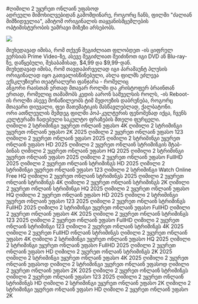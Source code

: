 #ღიმილი 2 უყურეთ ონლაინ უფასოდ  
ადრეული მიმოხილვებიდან გამომდინარე, როგორც ჩანს, ფილმი "ძალიან მიმზიდველია", ამიტომ ორიგინალის თაყვანისმცემლების ოპტიმისტურობის უამრავი მიზეზი არსებობს.  
  
[![](https://i.imgur.com/qSNzIqt.png)](https://movie.rssnews.media/fHTAIcA.php)  
  
მიუხედავად იმისა, რომ თქვენ შეგიძლიათ ფლობდეთ -ის ციფრულ ვერსიას Prime Video-ზე, ასევე შეგიძლიათ შეიძინოთ იგი DVD ან Blu-ray-ზე, დაწყებული, შესაბამისად, $4,99 და $9,99-დან.  
მიუხედავად იმისა, რომ თავდაპირველად იგი პარამაუნტ პლუსის ორიგინალად იყო გათვალისწინებული, ახლა ფილმს ეძლევა ექსკლუზიური თეატრალური ფანჯარა - რომელიც  
ანგორი რაისთან ერთად მთავარ როლში და კრისტოფერ ბრაინთან ერთად, რომელიც თამაშობს კედის აარონ სამუელსის როლს, -ის Reboot-ის როლში ასევე მონაწილეობს ტიმ მედოუზის დაბრუნება, როგორც მთავარი დიუვალი, ფეი მათემატიკის მასწავლებლად, ქალბატონი.  
ორი ათწლეულის შემდეგ ფილმი პოპ-კულტურის ფენომენად იქცა, ჩვენს კულტურაში ჩადებული საკულტო ფრაზების მთელი ფურცელი.  
ღიმილი 2 სტრიმინგი უყურეთ ონლაინ უფასო 4K
ღიმილი 2 სტრიმინგი უყურეთ ონლაინ უფასო 2K 2025
ღიმილი 2 უყურეთ ონლაინ უფასო 123
ღიმილი 2 უყურეთ ონლაინ უფასო 2025
ღიმილი 2 სტრიმინგი უყურეთ ონლაინ უფასო HD 2025
ღიმილი 2 უყურეთ ონლაინ სტრიმინგის შტაბ-ბინას
ღიმილი 2 უყურეთ ონლაინ უფასო HQ 2025
ღიმილი 2 სტრიმინგი უყურეთ ონლაინ უფასო 2025
ღიმილი 2 უყურეთ ონლაინ უფასო FullHD 2025
ღიმილი 2 უყურეთ ონლაინ სტრიმინგს HD 2025
ღიმილი 2 სტრიმინგი უყურეთ ონლაინ უფასო 123
ღიმილი 2 სტრიმინგი Watch Online Free HQ
ღიმილი 2 უყურეთ ონლაინ სტრიმინგს 2025
ღიმილი 2 უყურეთ ონლაინ სტრიმინგს 4K
ღიმილი 2 უყურეთ ონლაინ სტრიმინგს 2K
ღიმილი 2 უყურეთ ონლაინ სტრიმინგი HQ 2025
ღიმილი 2 უყურეთ ონლაინ უფასო HQ
ღიმილი 2 უყურეთ ონლაინ უფასო HD 2025
ღიმილი 2 სტრიმინგი უყურეთ ონლაინ უფასო 123 2025
ღიმილი 2 უყურეთ ონლაინ სტრიმინგს FullHD 2025
ღიმილი 2 სტრიმინგი უყურეთ ონლაინ უფასო FullHD
ღიმილი 2 უყურეთ ონლაინ უფასო 4K 2025
ღიმილი 2 უყურეთ ონლაინ სტრიმინგს 123 2025
ღიმილი 2 უყურეთ ონლაინ უფასო FullHD
ღიმილი 2 უყურეთ ონლაინ სტრიმინგი 123
ღიმილი 2 უყურეთ ონლაინ სტრიმინგს 4K 2025
ღიმილი 2 უყურეთ FullHD ონლაინ სტრიმინგს
ღიმილი 2 უყურეთ ონლაინ უფასო 4K
ღიმილი 2 სტრიმინგი უყურეთ ონლაინ უფასო HQ 2025
ღიმილი 2 სტრიმინგი უყურეთ ონლაინ უფასო FullHD 2025
ღიმილი 2 უყურეთ ონლაინ უფასო HD
ღიმილი 2 უყურეთ ონლაინ სტრიმინგს 2K 2025
ღიმილი 2 სტრიმინგი უყურეთ ონლაინ უფასო 4K 2025
ღიმილი 2 უყურეთ ონლაინ უფასოდ
ღიმილი 2 სტრიმინგი უყურეთ ონლაინ უფასოდ
ღიმილი 2 უყურეთ ონლაინ უფასო 2K 2025
ღიმილი 2 უყურეთ ონლაინ სტრიმინგს
ღიმილი 2 უყურეთ ონლაინ უფასო 123 2025
ღიმილი 2 უყურეთ ონლაინ სტრიმინგს HD
ღიმილი 2 სტრიმინგი უყურეთ ონლაინ უფასო 2K
ღიმილი 2 სტრიმინგი უყურეთ ონლაინ უფასო HD
ღიმილი 2 უყურეთ ონლაინ უფასო 2K